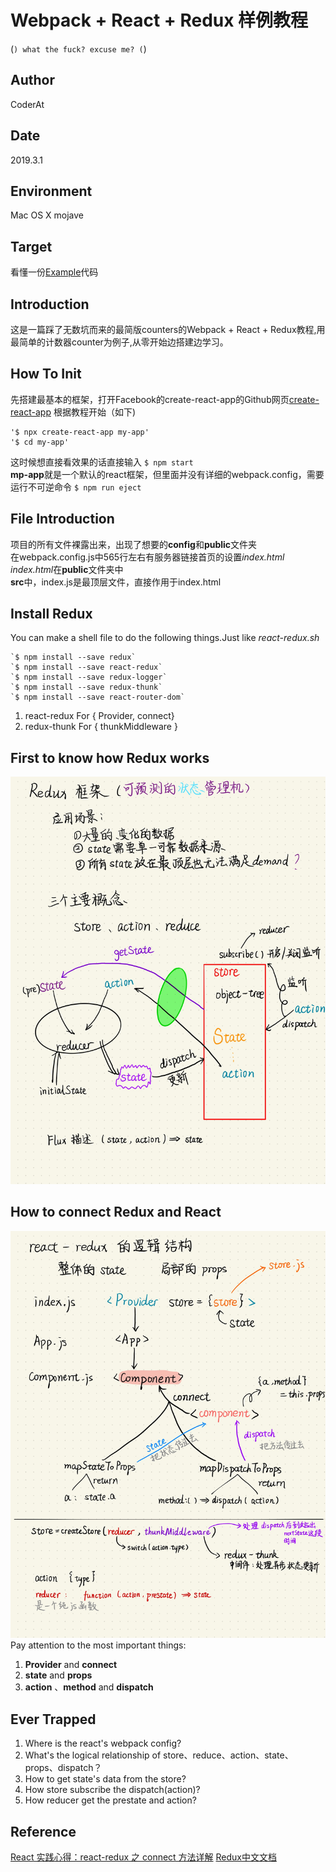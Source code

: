 # Webpack + React + Redux 样例教程
(```)
what the fuck?
excuse me?
(```)
## Author
CoderAt
## Date
2019.3.1
## Environment
Mac OS X mojave
## Target
看懂一份[Example](https://github.com/cornflourblue/react-redux-registration-login-example)代码

## Introduction
这是一篇踩了无数坑而来的最简版counters的Webpack + React + Redux教程,用最简单的计数器counter为例子,从零开始边搭建边学习。

## How To Init
先搭建最基本的框架，打开Facebook的create-react-app的Github网页[create-react-app](https://github.com/facebook/create-react-app)
根据教程开始（如下)  

    '$ npx create-react-app my-app'  
    '$ cd my-app'

这时候想直接看效果的话直接输入
`$ npm start`  
**mp-app**就是一个默认的react框架，但里面并没有详细的webpack.config，需要运行不可逆命令
`$ npm run eject`  

## File Introduction
项目的所有文件裸露出来，出现了想要的**config**和**public**文件夹  
在webpack.config.js中565行左右有服务器链接首页的设置*index.html*  
*index.html*在**public**文件夹中  
**src**中，index.js是最顶层文件，直接作用于index.html  

## Install Redux
You can make a shell file to do the following things.Just like *react-redux.sh*    

    `$ npm install --save redux`     
    `$ npm install --save react-redux`  
    `$ npm install --save redux-logger`    
    `$ npm install --save redux-thunk`    
    `$ npm install --save react-router-dom`    

1. react-redux For { Provider, connect}
2. redux-thunk For { thunkMiddleware }

## First to know how Redux works
![Redux](./pictures/react-3.jpg "redux")

## How to connect Redux and React
![react-redux](./pictures/react-4.jpg "react-redux")  
Pay attention to the most important things:
1. **Provider** and **connect**
2. **state** and **props**
3. **action** 、**method** and **dispatch**

## Ever Trapped
1. Where is the react's webpack config?
2. What's the logical relationship of store、reduce、action、state、props、dispatch？
3. How to get state's data from the store?
4. How store subscribe the dispatch(action)?
5. How reducer get the prestate and action?

## Reference
[React 实践心得：react-redux 之 connect 方法详解](https://yq.aliyun.com/articles/59428)
[Redux中文文档](http://cn.redux.js.org/index.html)
